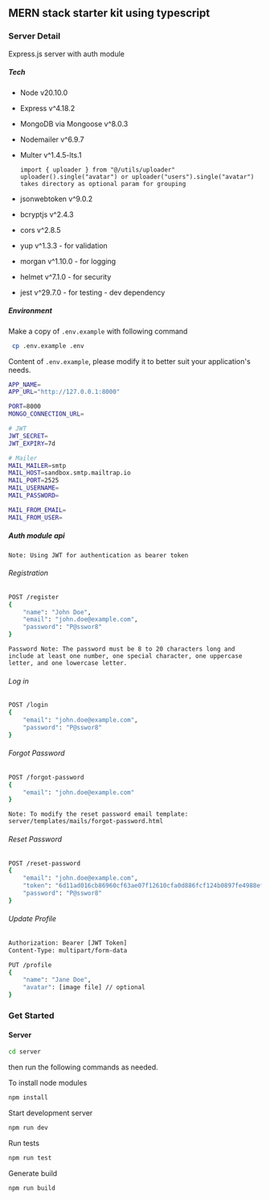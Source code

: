 ## MERN stack starter kit using typescript

### Server Detail

Express.js server with auth module

##### Tech

- Node v20.10.0
- Express v^4.18.2
- MongoDB via Mongoose v^8.0.3
- Nodemailer v^6.9.7
- Multer v^1.4.5-lts.1

  ```
  import { uploader } from "@/utils/uploader"
  uploader().single("avatar") or uploader("users").single("avatar")
  takes directory as optional param for grouping
  ```

- jsonwebtoken v^9.0.2
- bcryptjs v^2.4.3
- cors v^2.8.5
- yup v^1.3.3 - for validation
- morgan v^1.10.0 - for logging
- helmet v^7.1.0 - for security
- jest v^29.7.0 - for testing - dev dependency

##### Environment

Make a copy of `.env.example` with following command

```sh
 cp .env.example .env
```

Content of `.env.example`, please modify it to better suit your application's needs.

```sh
APP_NAME=
APP_URL="http://127.0.0.1:8000"

PORT=8000
MONGO_CONNECTION_URL=

# JWT
JWT_SECRET=
JWT_EXPIRY=7d

# Mailer
MAIL_MAILER=smtp
MAIL_HOST=sandbox.smtp.mailtrap.io
MAIL_PORT=2525
MAIL_USERNAME=
MAIL_PASSWORD=

MAIL_FROM_EMAIL=
MAIL_FROM_USER=
```

##### Auth module api

`Note: Using JWT for authentication as bearer token`

###### Registration

```sh
POST /register
{
    "name": "John Doe",
    "email": "john.doe@example.com",
    "password": "P@sswor8"
}
```

`Password Note: The password must be 8 to 20 characters long and include at least one number, one special character, one uppercase letter, and one lowercase letter.`

###### Log in

```sh
POST /login
{
    "email": "john.doe@example.com",
    "password": "P@sswor8"
}
```

###### Forgot Password

```sh
POST /forgot-password
{
    "email": "john.doe@example.com"
}
```

`Note: To modify the reset password email template: server/templates/mails/forgot-password.html`

###### Reset Password

```sh
POST /reset-password
{
    "email": "john.doe@example.com",
    "token": "6d11ad016cb86960cf63ae07f12610cfa0d886fcf124b0897fe4988ef0ea40ef",
    "password": "P@sswor8"
}
```

###### Update Profile

```sh
Authorization: Bearer [JWT Token]
Content-Type: multipart/form-data

PUT /profile
{
    "name": "Jane Doe",
    "avatar": [image file] // optional
}
```

### Get Started

#### Server

```sh
cd server
```

then run the following commands as needed.

To install node modules

```sh
npm install
```

Start development server

```sh
npm run dev
```

Run tests

```sh
npm run test
```

Generate build

```sh
npm run build
```
